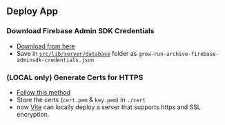 ## Deploy App

### Download Firebase Admin SDK Credentials

- [Download from here](https://console.firebase.google.com/u/0/project/grow-run-archive/settings/serviceaccounts/adminsdk)
- Save in [`src/lib/server/database`](src/lib/server/database/grow-run-archive-firebase-adminsdk-credentials.json) folder as `grow-run-archive-firebase-adminsdk-credentials.json`

### (LOCAL only) Generate Certs for HTTPS

- [Follow this method](https://stackoverflow.com/a/76525335)
- Store the certs (`cert.pem` & `key.pem`) in `./cert`
- now [Vite](./vite.config.ts) can locally deploy a server that supports https and SSL encryption.
